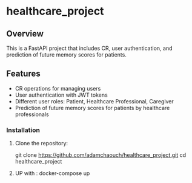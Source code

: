 # healthcare_project

## Overview

This is a FastAPI project that includes CR, user authentication, and prediction of future memory scores for patients.

## Features

- CR operations for managing users
- User authentication with JWT tokens
- Different user roles: Patient, Healthcare Professional, Caregiver
- Prediction of future memory scores for patients by healthcare professionals

### Installation

1. Clone the repository:

   
   git clone https://github.com/adamchaouch/healthcare_project.git
   cd healthcare_project

2. UP with :
   docker-compose up
